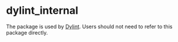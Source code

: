 # dylint_internal

The package is used by [Dylint](https://github.com/trailofbits/dylint). Users should not need to refer to this package directly.
